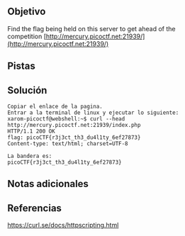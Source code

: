 ## Objetivo
Find the flag being held on this server to get ahead of the competition [http://mercury.picoctf.net:21939/](http://mercury.picoctf.net:21939/)

## Pistas

## Solución
```
Copiar el enlace de la pagina.
Entrar a la terminal de linux y ejecutar lo siguiente:
xarom-picoctf@webshell:~$ curl --head http://mercury.picoctf.net:21939/index.php
HTTP/1.1 200 OK
flag: picoCTF{r3j3ct_th3_du4l1ty_6ef27873}
Content-type: text/html; charset=UTF-8

La bandera es:
picoCTF{r3j3ct_th3_du4l1ty_6ef27873}
```
## Notas adicionales

## Referencias
https://curl.se/docs/httpscripting.html